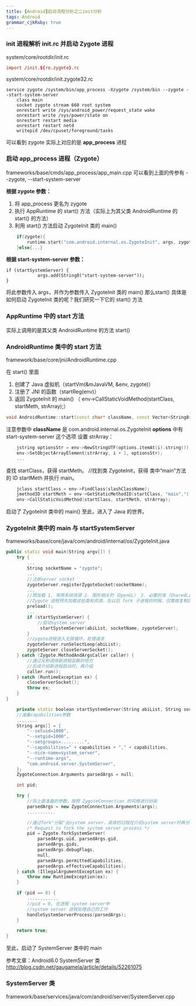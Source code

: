 ```yaml
---
title: [Android]启动流程分析之二init分析
tags: Android
grammar_cjkRuby: true
---
```

### init 进程解析 init.rc 并启动 Zygote 进程
system/core/rootdir/init.rc
```rc
import /init.${ro.zygote}.rc
```
system/core/rootdir/init.zygote32.rc
```
service zygote /system/bin/app_process -Xzygote /system/bin --zygote --start-system-server
    class main
    socket zygote stream 660 root system
    onrestart write /sys/android_power/request_state wake
    onrestart write /sys/power/state on
    onrestart restart media
    onrestart restart netd
    writepid /dev/cpuset/foreground/tasks
```
可以看到 zygote 实际上对应的是 **app_process** 进程

### 启动 app_process 进程（Zygote）
frameworks/base/cmds/app_process/app_main.cpp
可以看到上面的传参有 --zygote, --start-system-server 

**根据 zygote 参数：**
1. 将 app_process 更名为 zygote
2. 执行 AppRuntime 的 start() 方法（实际上为其父类 AndroidRuntime 的 start() 的方法）
3. 利用 start() 方法启动 ZygoteInit 类的 main()
```cpp
    if(zygote){
        runtime.start("com.android.internal.os.ZygoteInit", args, zygote);
    }else{...}
```
**根据 start-system-server 参数：**
```
if (startSystemServer) {
            args.add(String8("start-system-server"));
}
```
将此参数传入 args，并作为参数传入 ZygoteInit 类的 main()
那么start() 具体是如何启动 ZygoteInit 类的呢？我们研究一下它的 start() 方法

### AppRuntime 中的 start 方法
实际上调用的是其父类 AndroidRuntime 的方法 start()

### AndroidRuntime 类中的 start 方法
framework/base/core/jni/AndroidRuntime.cpp

在 start() 里面
1. 创建了 Java 虚拟机（startVm(&mJavaVM, &env, zygote)）
2. 注册了 JNI 的函数（startReg(env)）
3. 返回 ZygoteInit 的 main() （  env->CallStaticVoidMethod(startClass, startMeth, strArray);）

```cpp
void AndroidRuntime::start(const char* className, const Vector<String8>& options, bool zygote)
```
注意参数中
**className** 是 com.android.internal.os.ZygoteInit
**options** 中有 start-system-server 这个选项
设置 strArray：
```cpp
    jstring optionsStr = env->NewStringUTF(options.itemAt(i).string());
    env->SetObjectArrayElement(strArray, i + 1, optionsStr);
    ...
```
查找 startClass，获得 startMeth。
//找到类 ZygoteInit，获得 类中“main”方法的 ID startMeth
并执行 main。
```cpp
    jclass startClass = env->FindClass(slashClassName);
	jmethodID startMeth = env->GetStaticMethodID(startClass, "main","([Ljava/lang/String;)V");
    env->CallStaticVoidMethod(startClass, startMeth, strArray);	
```
启动了 ZygoteInit 类中的 main()
至此，进入了 Java 的世界。

### ZygoteInit 类中的 main 与 startSystemServer
frameworks/base/core/java/com/android/internal/os/ZygoteInit.java
```cpp
public static void main(String argv[]) {
    try {
        ...
        String socketName = "zygote";
        ...
        //注册server socket
        zygoteServer.registerZygoteSocket(socketName);
        ...
        //预加载 1. 常用系统资源 2. 图形相关的（OpenGL） 3. 必要的库（SharedLibraries）4...
		//Zygote 进程预先加载这些类和资源，在以后 fork 子进程的时候，仅需做复制就可以（根据 fork 的 copy-on-write 机制，有些类不做改变的话，甚至不用复制，子进程和父进程共享数据，可以达到省内存的目的）
        preload();
        ...
        if (startSystemServer) {
            //启动system server
             startSystemServer(abiList, socketName, zygoteServer);
        }
        //zygote进程进入无限循环，处理请求
        zygoteServer.runSelectLoop(abiList);
        zygoteServer.closeServerSocket();
    } catch (Zygote.MethodAndArgsCaller caller) {
        //通过反射调用新进程函数的地方
        //后续介绍新进程启动时，再介绍
        caller.run();
    } catch (RuntimeException ex) {
        closeServerSocket();
        throw ex;
    }
}
```
```cpp
    private static boolean startSystemServer(String abiList, String socketName) {
    //准备capabilities参数
    ........
    String args[] = {
        "--setuid=1000",
        "--setgid=1000",
        "--setgroups=.........",
        "--capabilities=" + capabilities + "," + capabilities,
        "--nice-name=system_server",
        "--runtime-args",
        "com.android.server.SystemServer",
    };
    ZygoteConnection.Arguments parsedArgs = null;

    int pid;

    try {
        //将上面准备的参数，按照 ZygoteConnection 的风格进行封装
        parsedArgs = new ZygoteConnection.Arguments(args);
        ...........

        //通过fork"分裂"出system server，具体的过程在介绍system server时再分析
        /* Request to fork the system server process */
        pid = Zygote.forkSystemServer(
            parsedArgs.uid, parsedArgs.gid,
            parsedArgs.gids,
            parsedArgs.debugFlags,
            null,
            parsedArgs.permittedCapabilities,
            parsedArgs.effectiveCapabilities);
    } catch (IllegalArgumentException ex) {
        throw new RuntimeException(ex);
    }

    if (pid == 0) {
        ............
        //pid = 0, 在进程 system server中
        //system server 进程处理自己的工作
        handleSystemServerProcess(parsedArgs);
    }

    return true;
}
```
至此，启动了 SystemServer 类中的 main

参考文章：Android6.0 SystemServer 类 http://blog.csdn.net/gaugamela/article/details/52261075

### SystemServer 类

framework/base/services/java/com/android/server/SystemServer.cpp
```cpp
```

